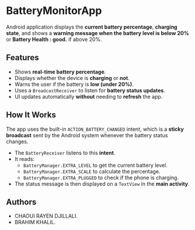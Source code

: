 # BatteryMonitorApp

Android application displays the **current battery percentage**, **charging state**, and shows a **warning message when the battery level is below 20%** or **Battery Health : good.** if above 20%.

## Features
- Shows **real-time battery percentage**.  
- Displays whether the device is **charging** or **not**.  
- Warns the user if the battery is **low (under 20%)**.  
- Uses a `BroadcastReceiver` to listen for **battery status updates**.  
- UI updates automatically **without** needing to **refresh** the app.

## How It Works
The app uses the built-in `ACTION_BATTERY_CHANGED` intent, which is a **sticky broadcast** sent by the Android system whenever the battery status changes.

- The `BatteryReceiver` listens to this **intent**.
- It reads:
  - `BatteryManager.EXTRA_LEVEL` to get the current battery level.
  - `BatteryManager.EXTRA_SCALE` to calculate the percentage.
  - `BatteryManager.EXTRA_PLUGGED` to check if the phone is charging.
- The status message is then displayed on a `TextView` in the **main activity**.

## Authors
- CHAOUI RAYEN DJILLALI.
- BRAHIM KHALIL.